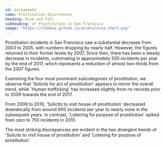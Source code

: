 ```yaml
---
id: assignmen1
name: Prostitution Occurrences
heading: Rise and Fall
subheading: of Prostitution in San Francisco
image: "https://clbokea.github.io/assets/area_chart.png"
---
```

Prostitution incidents in San Francisco saw a substantial decrease from 2003 to 2005, with numbers dropping by nearly half. However, the figures returned to their former levels by 2007. Since then, there has been a steady decrease in incidents, culminating in approximately 500 incidents per year by the end of 2017, which represents a reduction of almost two-thirds from the 2007 figures. 

Examining the four most prominent subcategories of prostitution, we observe that 'Solicits for act of prostitution' appears to mirror the overall trend, while 'Human trafficking' has increased slightly from no records prior to 2009 towards the end of 2017. 

From 2009 to 2010, 'Solicits to visit house of prostitution' decreased dramatically from around 900 incidents per year to nearly none in the subsequent years. In contrast, 'Loitering for purpose of prostitution' spiked from zero to 750 incidents in 2010. 

The most striking discrepancies are evident in the two divergent trends of 'Solicits to visit house of prostitution' and 'Loitering for purpose of prostitution'.
